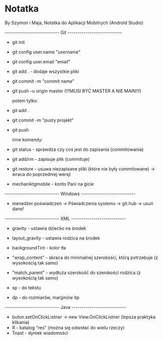 # Notatka
By Szymon i Maja,
Notatka do Aplikacji Mobilnych (Android Studio)

--------------------------- Git ---------------------------
- git init

- git config user.name "username"
- git config user.email "email"

- git add . - dodaje wszystkie pliki
- git commit -m "commit name"
- git push -u origin master (!!!MUSI BYĆ MASTER A NIE MAIN!!!)
	
	potem tylko:
- git add .
- git commit -m "pusty projekt"
- git push

  inne komendy:
- git status - sprawdza czy coś jest do zapisania (commitowania)
- git add/rm <file> -  zapisuje plik (commituje)
- git restore <file> - usuwa niezapisane pliki (które nie były commitowane) -> wraca do poprzedniej wersji

- mechaniktgmobile - konto Pani na gicie

--------------------------- Windows ---------------------------

- menedżer poświadczeń -> Pświadczenia systemu -> git.hub -> usuń dane!

--------------------------- XML ---------------------------
- gravity - ustawia dziecko na środek
- layout_gravity - ustawia rodzica na środek
- backgroundTint - kolor tła
- "wrap_content" - skraca do minimalnej szerokości, którą potrzebuje (z wysokością tak samo)
- "match_parent" - wydłuża szerokość do szerokości rodzica (z wysokością tak samo)
  
- sp - do tekstu
- dp - do rozmiarów, marginów itp

--------------------------- Java ---------------------------
- buton.setOnClickListner -> new View.OnClickListner  (lepsza praktyka klikania)
- R - katalog "res" (można się odwołać do wielu rzeczy)
- Toast - dymek wiadomości

